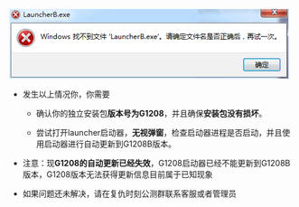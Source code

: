 ![](./launcherB.png)

 - 发生以上情况你，你需要
    
    - 确认你的独立安装包**版本号为G1208**，并且确保**安装包没有损坏**。

    - 尝试打开launcher启动器，**无视弹窗**，检查启动器进程是否启动，并且使用启动器进行自动更新到G1208B版本。

 - 注意：现**G1208的自动更新已经失效**，G1208启动器已经不能更新到G1208B版本，G1208版本无法获得更新信息目前属于已知现象


  - 如果问题还未解决，请在复仇时刻公测群联系客服或者管理员